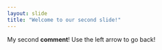 ```yaml
---
layout: slide
title: "Welcome to our second slide!"
---
```

My second **comment**!
Use the left arrow to go back!
